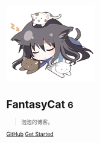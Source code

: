 <!-- _coverpage.md -->

![logo](logo.png)


# FantasyCat <small>6</small>

> 泡泡的博客。


[GitHub](https://github.com/fantasycat6/blog)
[Get Started](README)
